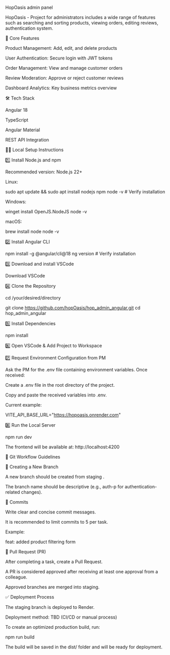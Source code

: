 HopOasis admin panel

HopOasis - Project for administrators includes a wide range of features such as searching and sorting products, viewing orders, editing reviews, authentication system.

🚀 Core Features

Product Management: Add, edit, and delete products

User Authentication: Secure login with JWT tokens

Order Management: View and manage customer orders

Review Moderation: Approve or reject customer reviews

Dashboard Analytics: Key business metrics overview

🛠️ Tech Stack

Angular 18

TypeScript

Angular Material

REST API Integration

👷‍♀️ Local Setup Instructions

1️⃣ Install Node.js and npm

Recommended version: Node.js 22+

Linux:

sudo apt update && sudo apt install nodejs npm
node -v   # Verify installation

Windows:

winget install OpenJS.NodeJS
node -v

macOS:

brew install node
node -v

2️⃣ Install Angular CLI

npm install -g @angular/cli@18
ng version # Verify installation

3️⃣ Download and install VSCode

Download VSCode

4️⃣ Clone the Repository

cd /your/desired/directory

git clone https://github.com/hopOasis/hop_admin_angular.git
cd hop_admin_angular

5️⃣ Install Dependencies

npm install

6️⃣ Open VSCode & Add Project to Workspace

7️⃣ Request Environment Configuration from PM

Ask the PM for the .env file containing environment variables. Once received:

Create a .env file in the root directory of the project.

Copy and paste the received variables into .env.

Current example:

VITE_API_BASE_URL="https://hopoasis.onrender.com"

8️⃣ Run the Local Server

npm run dev

The frontend will be available at: http://localhost:4200

🔄 Git Workflow Guidelines

📌 Creating a New Branch

A new branch should be created from staging .

The branch name should be descriptive (e.g., auth-p for authentication-related changes).

📝 Commits

Write clear and concise commit messages.

It is recommended to limit commits to 5 per task.

Example:

feat: added product filtering form

🔀 Pull Request (PR)

After completing a task, create a Pull Request.

A PR is considered approved after receiving at least one approval from a colleague.

Approved branches are merged into staging.

✅ Deployment Process

The staging branch is deployed to Render.

Deployment method: TBD (CI/CD or manual process)

To create an optimized production build, run:

npm run build

The build will be saved in the dist/ folder and will be ready for deployment.
